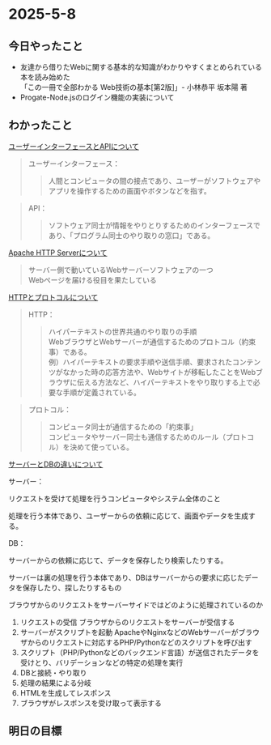 # 2025-5-8  

## 今日やったこと  
- 友達から借りたWebに関する基本的な知識がわかりやすくまとめられている本を読み始めた  
  「この一冊で全部わかる Web技術の基本[第2版]」- 小林恭平 坂本陽 著
- Progate-Node.jsのログイン機能の実装について
## わかったこと  
<ins>ユーザーインターフェースとAPIについて</ins>
>ユーザーインターフェース：
>>人間とコンピュータの間の接点であり、ユーザーがソフトウェアやアプリを操作するための画面やボタンなどを指す。

>API：
>>ソフトウェア同士が情報をやりとりするためのインターフェースであり、「プログラム同士のやり取りの窓口」である。

<ins>Apache HTTP Serverについて</ins>
>サーバー側で動いているWebサーバーソフトウェアの一つ  
Webページを届ける役目を果たしている

<ins>HTTPとプロトコルについて</ins>
>HTTP：
>>ハイパーテキストの世界共通のやり取りの手順  
WebブラウザとWebサーバーが通信するためのプロトコル（約束事）である。  
例）ハイパーテキストの要求手順や送信手順、要求されたコンテンツがなかった時の応答方法や、Webサイトが移転したことをWebブラウザに伝える方法など、ハイパーテキストをやり取りする上で必要な手順が定義されている。

>プロトコル：
>>コンピュータ同士が通信するための「約束事」  
コンピュータやサーバー同士も通信するためのルール（プロトコル）を決めて使っている。

<ins>サーバーとDBの違いについて</ins>

サーバー：

リクエストを受けて処理を行うコンピュータやシステム全体のこと

処理を行う本体であり、ユーザーからの依頼に応じて、画面やデータを生成する。

DB：

サーバーからの依頼に応じて、データを保存したり検索したりする。

サーバーは裏の処理を行う本体であり、DBはサーバーからの要求に応じたデータを保存したり、探したりするもの

ブラウザからのリクエストをサーバーサイドではどのように処理されているのか

1. リクエストの受信
ブラウザからのリクエストをサーバーが受信する
2. サーバーがスクリプトを起動
ApacheやNginxなどのWebサーバーがブラウザからのリクエストに対応するPHP/Pythonなどのスクリプトを呼び出す
3. スクリプト（PHP/Pythonなどのバックエンド言語）が送信されたデータを受けとり、バリデーションなどの特定の処理を実行
4. DBと接続・やり取り
5. 処理の結果による分岐
6. HTMLを生成してレスポンス
7. ブラウザがレスポンスを受け取って表示する
## 明日の目標
